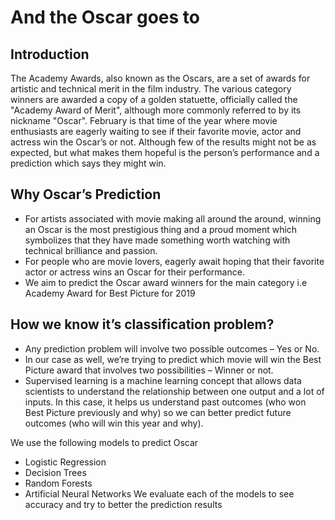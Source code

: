 # And the Oscar goes to

## Introduction
The Academy Awards, also known as the Oscars, are a set of awards for artistic and technical merit in the film industry. The various category winners are awarded a copy of a golden statuette, officially called the "Academy Award of Merit", although more commonly referred to by its nickname "Oscar".
February is that time of the year where movie enthusiasts are eagerly waiting to see if their favorite movie, actor and actress win the Oscar’s or not. Although few of the results might not be as expected, but what makes them hopeful is the person’s performance and a prediction which says they might win.

## Why Oscar’s Prediction
- For artists associated with movie making all around the around, winning an Oscar is the most prestigious thing and a proud moment which symbolizes that they have made something worth watching with technical brilliance and passion.
- For people who are movie lovers, eagerly await hoping that their favorite actor or actress wins an Oscar for their performance.
- We aim to predict the Oscar award winners for the main category i.e Academy Award for Best Picture for 2019

## How we know it’s classification problem?	
- Any prediction problem will involve two possible outcomes – Yes or No.
- In our case as well, we’re trying to predict which movie will win the Best Picture award that involves two possibilities – Winner or not.
- Supervised learning is a machine learning concept that allows data scientists to understand the relationship between one output and a lot of inputs. In this case, it helps us understand past outcomes (who won Best Picture previously and why) so we can better predict future outcomes (who will win this year and why).

We use the following models to predict Oscar
- Logistic Regression
- Decision Trees
- Random Forests
- Artificial Neural Networks
We evaluate each of the models to see accuracy and try to better the prediction results
